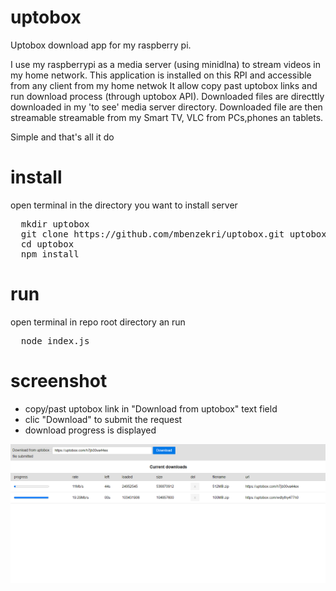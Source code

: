 # uptobox
Uptobox download app for my raspberry pi.

I use my raspberrypi as a media server (using minidlna) to stream videos in my home network.
This application is installed on this RPI and accessible from any client from my home netwok
It allow copy past uptobox links and run download process (through uptobox API).
Downloaded files are directtly downloaded in my 'to see' media server directory.
Downloaded file are then streamable streamable from my Smart TV, VLC from PCs,phones an tablets.

Simple and that's all it do
# install
open terminal in the directory you want to install server
<pre>
  mkdir uptobox
  git clone https://github.com/mbenzekri/uptobox.git uptobox
  cd uptobox
  npm install
</pre>

# run
open terminal in repo root directory an run
<pre>
  node index.js
</pre>

# screenshot

- copy/past uptobox link in "Download from uptobox" text field 
- clic "Download" to submit the request
- download progress is displayed

![app screenshot](/site/screenshot.png  "app screenshot" )
